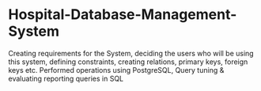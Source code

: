 # Hospital-Database-Management-System
Creating requirements for the System, deciding the users who will be using this system, defining constraints, creating relations, primary keys, foreign keys etc. Performed operations using PostgreSQL, Query tuning &amp; evaluating reporting queries in SQL
